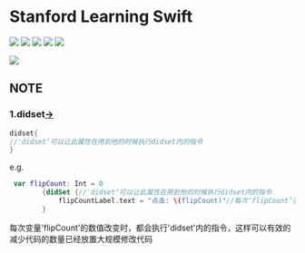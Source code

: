 # Stanford Learning Swift
![](https://img.shields.io/badge/Language-Swift%205.1-blue) ![](https://img.shields.io/badge/Platform-iOS-blue) ![](https://img.shields.io/badge/Version-v0.0.1-blue) ![](https://img.shields.io/badge/Support-Stanford%20University-970022)
![](https://img.shields.io/badge/Weibo-%E5%86%B7%E9%B8%A3%E8%BD%A9-green?logo=Sina%20Weibo&style=plastic)

![](https://gss0.bdstatic.com/-4o3dSag_xI4khGkpoWK1HF6hhy/baike/c0%3Dbaike150%2C5%2C5%2C150%2C50/sign=1319d9a8bf99a9012f3853647cfc611e/0df3d7ca7bcb0a46fe368e856c63f6246b60af71.jpg)

## NOTE

### 1.didset[->](https://github.com/LengMingxuan/stanford_learning_swift/blob/master/stanford_learning_swift/ViewController.swift)
```SWIFT
didset{
//'didset‘可以让此属性在用到他的时候执行didset内的指令
}
```
e.g.
```swift
 var flipCount: Int = 0
        {didSet {//'didset‘可以让此属性在用到他的时候执行didset内的指令
            flipCountLabel.text = "点击: \(flipCount)"//每次‘flipCount’变量的数据发生改变时都会执行Label的内容加一
        }
```
每次变量'flipCount'的数值改变时，都会执行'didset'内的指令，这样可以有效的减少代码的数量已经放置大规模修改代码
